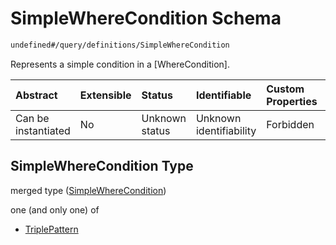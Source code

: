 # SimpleWhereCondition Schema

```txt
undefined#/query/definitions/SimpleWhereCondition
```

Represents a simple condition in a \[WhereCondition].

| Abstract            | Extensible | Status         | Identifiable            | Custom Properties | Additional Properties | Access Restrictions | Defined In                                                                     |
| :------------------ | :--------- | :------------- | :---------------------- | :---------------- | :-------------------- | :------------------ | :----------------------------------------------------------------------------- |
| Can be instantiated | No         | Unknown status | Unknown identifiability | Forbidden         | Allowed               | none                | [okp4-cognitarium.json\*](schema/okp4-cognitarium.json "open original schema") |

## SimpleWhereCondition Type

merged type ([SimpleWhereCondition](okp4-cognitarium-querymsg-definitions-simplewherecondition.md))

one (and only one) of

* [TriplePattern](okp4-cognitarium-querymsg-definitions-simplewherecondition-oneof-triplepattern.md "check type definition")
